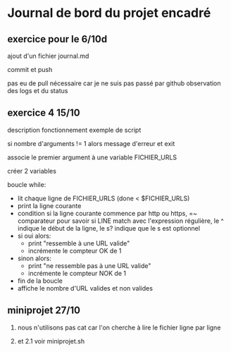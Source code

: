 # Journal de bord du projet encadré

## exercice pour le 6/10d

ajout d'un fichier journal.md

commit et push

pas eu de pull nécessaire car je ne suis pas passé par github 
observation des logs et du status

## exercice 4 15/10
description fonctionnement exemple de script

si nombre d'arguments != 1 alors message d'erreur et exit 

associe le premier argument à une variable FICHIER_URLS

créer 2 variables 

boucle while: 
- lit chaque ligne de FICHIER_URLS (done < $FICHIER_URLS)
- print la ligne courante
- condition si la ligne courante commence par http ou https, =~ comparateur pour savoir si LINE match avec l'expression régulière, le ^ indique le début de la ligne, le s? indique que le s est optionnel
- si oui alors:
    - print "ressemble à une URL valide"
    - incrémente le compteur OK de 1
- sinon alors:
    - print "ne ressemble pas à une URL valide"
    - incrémente le compteur NOK de 1
- fin de la boucle
- affiche le nombre d'URL valides et non valides

## miniprojet 27/10
1. nous n'utilisons pas cat car l'on cherche à lire le fichier ligne par ligne

2. et 2.1 voir miniprojet.sh 